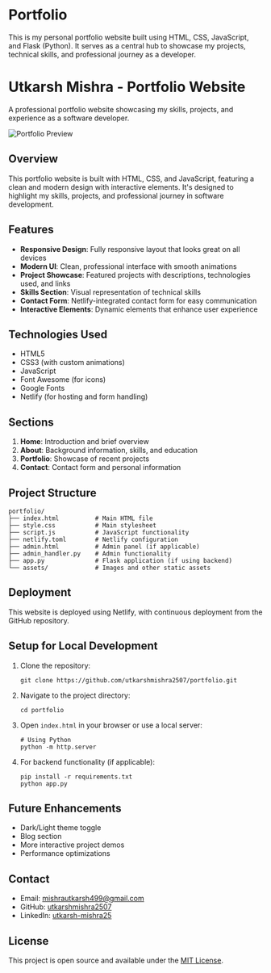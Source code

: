 # Portfolio
This is my personal portfolio website built using HTML, CSS, JavaScript, and Flask (Python). It serves as a central hub to showcase my projects, technical skills, and professional journey as a developer.


# Utkarsh Mishra - Portfolio Website

A professional portfolio website showcasing my skills, projects, and experience as a software developer.

![Portfolio Preview](portfolio_qr.png)

## Overview

This portfolio website is built with HTML, CSS, and JavaScript, featuring a clean and modern design with interactive elements. It's designed to highlight my skills, projects, and professional journey in software development.

## Features

- **Responsive Design**: Fully responsive layout that looks great on all devices
- **Modern UI**: Clean, professional interface with smooth animations
- **Project Showcase**: Featured projects with descriptions, technologies used, and links
- **Skills Section**: Visual representation of technical skills
- **Contact Form**: Netlify-integrated contact form for easy communication
- **Interactive Elements**: Dynamic elements that enhance user experience

## Technologies Used

- HTML5
- CSS3 (with custom animations)
- JavaScript
- Font Awesome (for icons)
- Google Fonts
- Netlify (for hosting and form handling)

## Sections

1. **Home**: Introduction and brief overview
2. **About**: Background information, skills, and education
3. **Portfolio**: Showcase of recent projects
4. **Contact**: Contact form and personal information

## Project Structure

```
portfolio/
├── index.html          # Main HTML file
├── style.css           # Main stylesheet
├── script.js           # JavaScript functionality
├── netlify.toml        # Netlify configuration
├── admin.html          # Admin panel (if applicable)
├── admin_handler.py    # Admin functionality
├── app.py              # Flask application (if using backend)
└── assets/             # Images and other static assets
```

## Deployment

This website is deployed using Netlify, with continuous deployment from the GitHub repository.

## Setup for Local Development

1. Clone the repository:
   ```
   git clone https://github.com/utkarshmishra2507/portfolio.git
   ```

2. Navigate to the project directory:
   ```
   cd portfolio
   ```

3. Open `index.html` in your browser or use a local server:
   ```
   # Using Python
   python -m http.server
   ```

4. For backend functionality (if applicable):
   ```
   pip install -r requirements.txt
   python app.py
   ```

## Future Enhancements

- Dark/Light theme toggle
- Blog section
- More interactive project demos
- Performance optimizations

## Contact

- Email: mishrautkarsh499@gmail.com
- GitHub: [utkarshmishra2507](https://github.com/utkarshmishra2507)
- LinkedIn: [utkarsh-mishra25](https://www.linkedin.com/in/utkarsh-mishra25/)

## License

This project is open source and available under the [MIT License](LICENSE).
